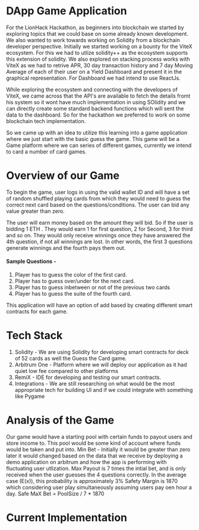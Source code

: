 # DApp Game Application
For the LionHack Hackathon, as beginners into blockchain we started by exploring topics that we could base on some already known development. We also wanted to work towards working on Solidity from a blockchain developer perspective. Initially we started working on a bounty for the ViteX ecosystem. For this we had to utlize solidity++ as the ecosystem supports this extension of solidity. We also explored on stacking process works with ViteX as we had to retrive APR, 30 day transaction history and 7 day Moving Average of each of their user on a Yield Dashboard and present it in the graphical representation. For Dashboard we had intend to use ReactJs. 

While exploring the ecosystem and connecting with the developers of ViteX, we came across that the API's are available to fetch the details fromt his system so it wont have much implementation in using SOlidity and we can directly create some standard backend functions which will sent the data to the dashboard. So for the hackathon we preferred to work on some blockchain tech implementation. 

So we came up with an idea to utilize this learning into a game application where we just start with the basic guess the game. This game will be a Game platform where we can series of different games, currently we intend to card a number of card games. 

# Overview of our Game
To begin the game, user logs in using the valid wallet ID and will have a set of random shuffled playing cards from which they would need to guess the correct next card based on the questions/conditions. The user can bid any value greater than zero.

The user will earn money based on the amount they will bid. So if the user is bidding 1 ETH . They would earn 1 for first question, 2 for Second, 3 for third and so on. They would only receive winnings once they have answered the 4th question, if not all winnings are lost. In other words, the first 3 questions generate winnings and the fourth pays them out.

#### Sample Questions - 
1. Player has to guess the color of the first card. 
3. Player has to guess over/under for the next card.
3. Player has to guess inbetween or not of the previous two cards
4. Player has to guess the suite of the fourth card.

This application will have an option of add based by creating different smart contracts for each game. 

# Tech Stack
1. Solidity - We are using Solidity for developing smart contracts for deck of 52 cards as well the Guess the Card game. 
3. Arbitrum One - Platform where we will deploy our application as it had quiet low fee compared to other platforms
4. RemiX - IDE for developing and testing our smart contracts. 
5. Integrations - We are still researching on what would be the most appropriate tech for building UI and if we could integrate with something like Pygame


# Analysis of the Game

Our game would have a starting pool with certain funds to payout users and store income to. This pool would be some kind of account where funds would be taken and put into.
Min Bet - Initially it would be greater than zero later it would changed based on the data that we receive by deploying a demo application on arbitrum and how the app is performing with fluctuating user utlization. 
Max Payout is 7 times the intial bet, and is only received when the user guesses the 4 questions correctly. In the average case (E(x)), this probability is approximately 3%
Safety Margin is 1870 which considering user play simultaneously assuming users pay oen hour a day. 
Safe MaX Bet = PoolSize / 7 * 1870

# Current Implementation


